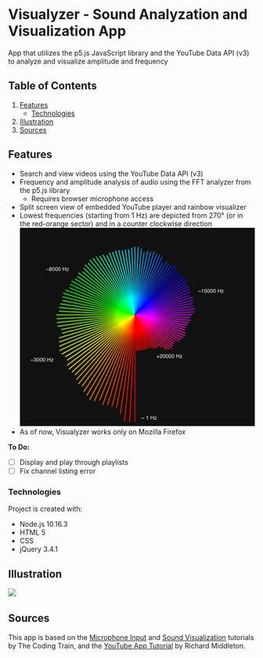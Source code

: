 # Visualyzer - Sound Analyzation and Visualization App
App that utilizes the p5.js JavaScript library and the YouTube Data API (v3) to analyze and visualize amplitude and frequency

## Table of Contents
1. [Features](#Features)
	* [Technologies](#Technologies)
2. [Illustration](#Illustration)
3. [Sources](#Sources)

## Features
* Search and view videos using the YouTube Data API (v3)
* Frequency and amplitude analysis of audio using the FFT analyzer from the p5.js library
	* Requires browser microphone access
* Split screen view of embedded YouTube player and rainbow visualizer
* Lowest frequencies (starting from 1 Hz) are depicted from 270° (or in the red-orange sector) and in a counter clockwise direction
![Frequency Graph](https://github.com/ethelwywong/Visualyzer/blob/master/visualyzerGraph.png)
* As of now, Visualyzer works only on Mozilla Firefox


**To Do:**
- [ ] Display and play through playlists
- [ ] Fix channel listing error

### Technologies
Project is created with:
- Node.js 10.16.3
- HTML 5
- CSS
- jQuery 3.4.1

## Illustration
![](https://github.com/ethelwywong/Visualyzer/blob/master/7jkgQ9KMsA.gif)
 
## Sources
This app is based on the [Microphone Input](https://www.youtube.com/watch?v=q2IDNkUws-A&t=344s) and [Sound Visualization](https://www.youtube.com/watch?v=2O3nm0Nvbi4) tutorials by The Coding Train, and the [YouTube App Tutorial](https://www.youtube.com/watch?v=9sWEecNUW-o&t=674s) by Richard Middleton.